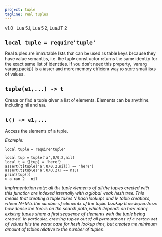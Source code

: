 ```yaml
---
project: tuple
tagline: real tuples
---
```


v1.0 | Lua 5.1, Lua 5.2, LuaJIT 2

## `local tuple = require'tuple'`

Real tuples are immutable lists that can be used as table keys because they have value semantics, i.e. the tuple constructor returns the same identity for the exact same list of identities. If you don't need this property, [vararg vararg.pack()] is a faster and more memory efficient way to store small lists of values.

## `tuple(e1,...) -> t`

Create or find a tuple given a list of elements. Elements can be anything, including nil and `NaN`.

## `t() -> e1,...`

Access the elements of a tuple.

*Example:*
~~~{.lua}
local tuple = require'tuple'

local tup = tuple('a',0/0,2,nil)
local t = {[tup] = 'here'}
assert(t[tuple('a',0/0,2,nil)] == 'here')
assert(t[tuple('a',0/0,2)] == nil)
print(tup())
> a	nan	2	nil
~~~

_*Implementation note*: all the tuple elements of all the tuples created with this function are indexed internally with a global weak hash tree. This means that creating a tuple takes N hash lookups and M table creations, where N+M is the number of elements of the tuple. Lookup time depends on how dense the tree is on the search path, which depends on how many existing tuples share a first sequence of elements with the tuple being created. In particular, creating tuples out of all permutations of a certain set of values hits the worst case for hash lookup time, but creates the minimum amount of tables relative to the number of tuples._
